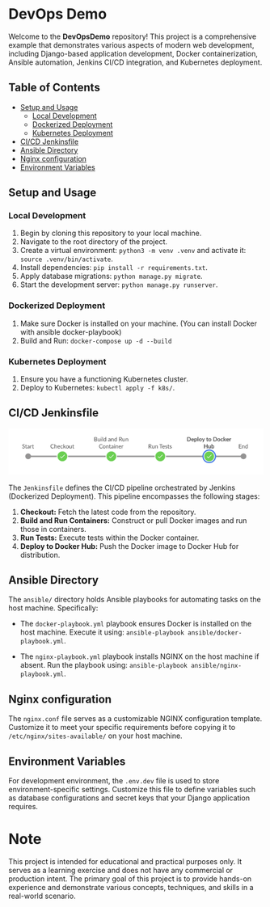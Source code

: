 # DevOps Demo

Welcome to the **DevOpsDemo** repository! This project is a comprehensive example that demonstrates various aspects of modern web development, including Django-based application development, Docker containerization, Ansible automation, Jenkins CI/CD integration, and Kubernetes deployment.

## Table of Contents

- [Setup and Usage](#setup-and-usage)
  - [Local Development](#local-development)
  - [Dockerized Deployment](#dockerized-deployment)
  - [Kubernetes Deployment](#kubernetes-deployment)
- [CI/CD Jenkinsfile](#cicd-jenkinsfile)
- [Ansible Directory](#ansible-directory)
- [Nginx configuration](#nginx-configuration)
- [Environment Variables](#environment-variables)

## Setup and Usage

### Local Development

1. Begin by cloning this repository to your local machine.
2. Navigate to the root directory of the project.
3. Create a virtual environment: `python3 -m venv .venv` and activate it: `source .venv/bin/activate`.
4. Install dependencies: `pip install -r requirements.txt`.
5. Apply database migrations: `python manage.py migrate`.
6. Start the development server: `python manage.py runserver`.

### Dockerized Deployment

1. Make sure Docker is installed on your machine. (You can install Docker with ansible docker-playbook)
2. Build and Run: `docker-compose up -d --build`

### Kubernetes Deployment

1. Ensure you have a functioning Kubernetes cluster.
2. Deploy to Kubernetes: `kubectl apply -f k8s/`.

## CI/CD Jenkinsfile

![JenkinsPipeline](screenshots/jenkins-pipeline.png)

The `Jenkinsfile` defines the CI/CD pipeline orchestrated by Jenkins (Dockerized Deployment). This pipeline encompasses the following stages:

1. **Checkout:** Fetch the latest code from the repository.
2. **Build and Run Containers:** Construct or pull Docker images and run those in containers.
3. **Run Tests:** Execute tests within the Docker container.
4. **Deploy to Docker Hub:** Push the Docker image to Docker Hub for distribution.

## Ansible Directory

The `ansible/` directory holds Ansible playbooks for automating tasks on the host machine. Specifically:

- The `docker-playbook.yml` playbook ensures Docker is installed on the host machine. Execute it using: `ansible-playbook ansible/docker-playbook.yml`.

- The `nginx-playbook.yml` playbook installs NGINX on the host machine if absent. Run the playbook using: `ansible-playbook ansible/nginx-playbook.yml`.

## Nginx configuration

The `nginx.conf` file serves as a customizable NGINX configuration template. Customize it to meet your specific requirements before copying it to `/etc/nginx/sites-available/` on your host machine.

## Environment Variables

For development environment, the `.env.dev` file is used to store environment-specific settings. Customize this file to define variables such as database configurations and secret keys that your Django application requires.

# Note

This project is intended for educational and practical purposes only. It serves as a learning exercise and does not have any commercial or production intent. The primary goal of this project is to provide hands-on experience and demonstrate various concepts, techniques, and skills in a real-world scenario.
